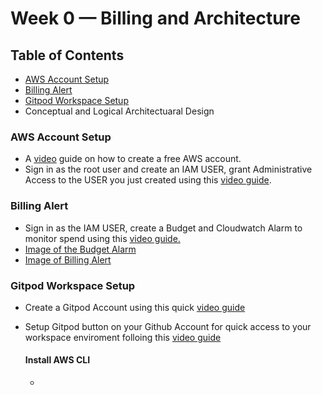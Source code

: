 # Week 0 — Billing and Architecture

## Table of Contents

- [AWS Account Setup](https://github.com/afumchris/aws-bootcamp-cruddur-2023/blob/main/journal/week0.md#aws-account-setup)
- [Billing Alert](https://github.com/afumchris/aws-bootcamp-cruddur-2023/blob/main/journal/week0.md#aws-billing-alert)
- [Gitpod Workspace Setup](https://github.com/afumchris/aws-bootcamp-cruddur-2023/blob/main/journal/week0.md#aws-gitpod-workspace-setup)
- Conceptual and Logical Architectuaral Design

### AWS Account Setup

- A [video](https://www.youtube.com/watch?v=uZT8dA3G-S4&list=PLBfufR7vyJJ7k25byhRXJldB5AiwgNnWv&index=7) guide on how to create a free AWS account.
- Sign in as the root user and create an IAM USER, grant Administrative Access to the USER you just created using this [video guide](https://www.youtube.com/watch?v=4EMWBYVggQI&list=PLBfufR7vyJJ7k25byhRXJldB5AiwgNnWv&index=15).

### Billing Alert

- Sign in as the IAM USER, create a Budget and Cloudwatch Alarm to monitor spend using this [video guide.](https://www.youtube.com/watch?v=OVw3RrlP-sI&list=PLBfufR7vyJJ7k25byhRXJldB5AiwgNnWv&index=13)
- [Image of the Budget Alarm](assets/budget.png)
- [Image of Billing Alert](assets/billing-alert.png)
  
### Gitpod Workspace Setup

- Create a Gitpod Account using this quick [video guide](https://www.youtube.com/watch?v=yh9kz9Sh1T8&list=PLBfufR7vyJJ7k25byhRXJldB5AiwgNnWv&index=4)
- Setup Gitpod button on your Github Account for quick access to your workspace enviroment folloing this [video guide](https://www.youtube.com/watch?v=A6_c-hJmehs&list=PLBfufR7vyJJ7k25byhRXJldB5AiwgNnWv&index=5)


  #### Install AWS CLI
  
  - 
